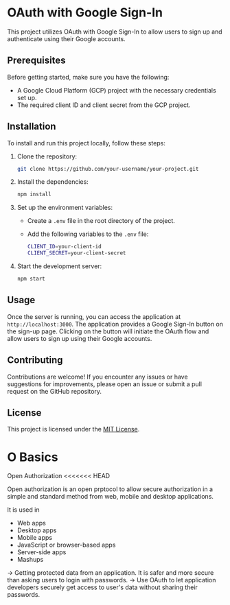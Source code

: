 # OAuth with Google Sign-In

This project utilizes OAuth with Google Sign-In to allow users to sign up and authenticate using their Google accounts.

## Prerequisites

Before getting started, make sure you have the following:

- A Google Cloud Platform (GCP) project with the necessary credentials set up.
- The required client ID and client secret from the GCP project.

## Installation

To install and run this project locally, follow these steps:

1. Clone the repository:

    ```bash
    git clone https://github.com/your-username/your-project.git
    ```

2. Install the dependencies:

    ```bash
    npm install
    ```

3. Set up the environment variables:

    - Create a `.env` file in the root directory of the project.
    - Add the following variables to the `.env` file:

      ```bash
      CLIENT_ID=your-client-id
      CLIENT_SECRET=your-client-secret
      ```

4. Start the development server:

    ```bash
    npm start
    ```

## Usage

Once the server is running, you can access the application at `http://localhost:3000`. The application provides a Google Sign-In button on the sign-up page. Clicking on the button will initiate the OAuth flow and allow users to sign up using their Google accounts.

## Contributing

Contributions are welcome! If you encounter any issues or have suggestions for improvements, please open an issue or submit a pull request on the GitHub repository.

## License

This project is licensed under the [MIT License](https://opensource.org/licenses/MIT).

# O Basics
Open Authorization
<<<<<<< HEAD

Open authorization is an open prptocol to allow secure authorization in a simple and standard method from web, mobile and desktop applications.

It is used in 
- Web apps
- Desktop apps
- Mobile apps
- JavaScript or browser-based apps
- Server-side apps
- Mashups

-> Getting protected data from an application. It is safer and more secure than asking users to login with passwords.
-> Use OAuth to let application developers securely get access to user's data without sharing their passwords.


